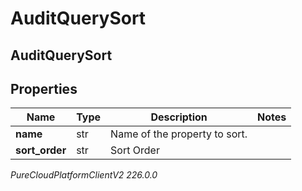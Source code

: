 # AuditQuerySort

## AuditQuerySort

## Properties

|Name | Type | Description | Notes|
|------------ | ------------- | ------------- | -------------|
| **name** | str | Name of the property to sort. | |
| **sort_order** | str | Sort Order | |



_PureCloudPlatformClientV2 226.0.0_

